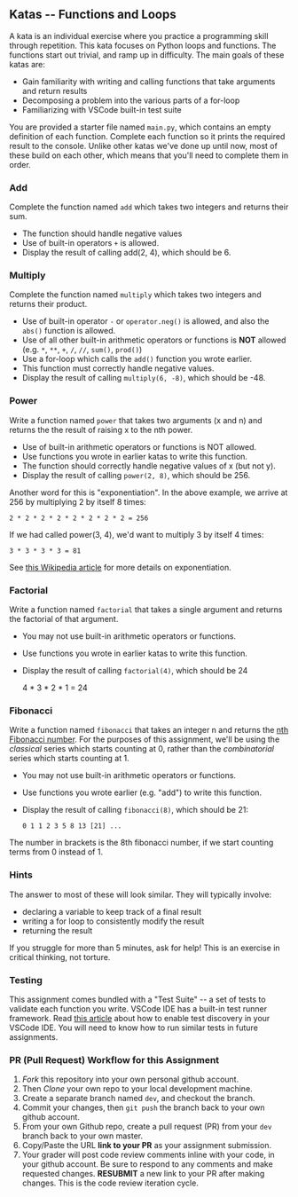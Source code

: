 ## Katas -- Functions and Loops

A kata is an individual exercise where you practice a programming skill through repetition. This kata focuses on Python loops and functions. The functions start out trivial, and ramp up in difficulty. The main goals of these katas are:

 - Gain familiarity with writing and calling functions that take arguments and return results
 - Decomposing a problem into the various parts of a for-loop
 - Familiarizing with VSCode built-in test suite 
 
You are provided a starter file named `main.py`, which contains an empty definition of each function. Complete each function so it prints the required result to the console. Unlike other katas we've done up until now, most of these build on each other, which means that you'll need to complete them in order.

### Add
Complete the function named `add` which takes two integers and returns their sum.
 - The function should handle negative values
 - Use of built-in operators `+` is allowed.
 - Display the result of calling add(2, 4), which should be 6.

### Multiply
Complete the function named `multiply` which takes two integers and returns their product.
 - Use of built-in operator `-` or `operator.neg()` is allowed, and also the `abs()` function is allowed.
 - Use of all other built-in arithmetic operators or functions is __NOT__ allowed (e.g. `*`, `**`, `+`, `/`, `//`, `sum()`, `prod()`)
 - Use a for-loop which calls the `add()` function you wrote earlier.
 - This function must correctly handle negative values.
 - Display the result of calling `multiply(6, -8)`, which should be -48.

### Power
Write a function named `power` that takes two arguments (x and n) and returns the the result of raising x to the nth power.
 - Use of built-in arithmetic operators or functions is NOT allowed.
 - Use functions you wrote in earlier katas to write this function.
 - The function should correctly handle negative values of x (but not y).
 - Display the result of calling `power(2, 8)`, which should be 256.

Another word for this is "exponentiation". In the above example, we arrive at 256 by multiplying 2 by itself 8 times:

    2 * 2 * 2 * 2 * 2 * 2 * 2 * 2 = 256

If we had called power(3, 4), we'd want to multiply 3 by itself 4 times:

    3 * 3 * 3 * 3 = 81

See [this Wikipedia article](https://simple.wikipedia.org/wiki/Exponentiation) for more details on exponentiation.

### Factorial
Write a function named `factorial` that takes a single argument and returns the factorial of that argument.
 - You may not use built-in arithmetic operators or functions.
 - Use functions you wrote in earlier katas to write this function.
 - Display the result of calling `factorial(4)`, which should be 24

    4 * 3 * 2 * 1 = 24

### Fibonacci
Write a function named `fibonacci` that takes an integer n and returns the [nth Fibonacci number](https://simple.wikipedia.org/wiki/Fibonacci_number).  For the purposes of this assignment, we'll be using the _classical_ series which starts counting at 0, rather than the _combinatorial_ series which starts counting at 1.
 - You may not use built-in arithmetic operators or functions.
 - Use functions you wrote earlier (e.g. "add") to write this function.
 - Display the result of calling `fibonacci(8)`, which should be 21:

    `0 1 1 2 3 5 8 13 [21] ...`

The number in brackets is the 8th fibonacci number, if we start counting terms from 0 instead of 1.

### Hints
The answer to most of these will look similar. They will typically involve:
 - declaring a variable to keep track of a final result
 - writing a for loop to consistently modify the result
 - returning the result
 
If you struggle for more than 5 minutes, ask for help! This is an exercise in critical thinking, not torture.

### Testing
This assignment comes bundled with a "Test Suite" -- a set of tests to validate each function you write.  VSCode IDE has a built-in test runner framework.  Read [this article](https://code.visualstudio.com/docs/python/testing) about how to enable test discovery in your VSCode IDE.  You will need to know how to run similar tests in future assignments.

### PR (Pull Request) Workflow for this Assignment
1. *Fork* this repository into your own personal github account.
2. Then *Clone* your own repo to your local development machine.
3. Create a separate branch named `dev`, and checkout the branch.
5. Commit your changes, then `git push` the branch back to your own github account.
5. From your own Github repo, create a pull request (PR) from your `dev` branch back to your own master.
6. Copy/Paste the URL **link to your PR** as your assignment submission.
7. Your grader will post code review comments inline with your code, in your github account. Be sure to respond to any comments and make requested changes. **RESUBMIT** a new link to your PR after making changes.  This is the code review iteration cycle.

